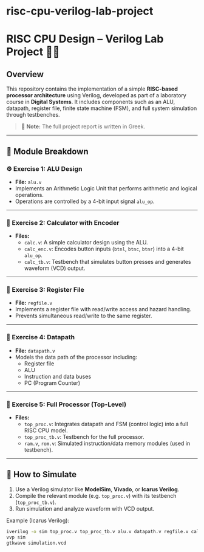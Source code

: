 # risc-cpu-verilog-lab-project

# RISC CPU Design – Verilog Lab Project 🧠🔧

## Overview
This repository contains the implementation of a simple **RISC-based processor architecture** using Verilog, developed as part of a laboratory course in **Digital Systems**. It includes components such as an ALU, datapath, register file, finite state machine (FSM), and full system simulation through testbenches.

> 📘 **Note:** The full project report is written in Greek.

---

## 🧱 Module Breakdown

### ⚙️ Exercise 1: ALU Design
- **File:** `alu.v`
- Implements an Arithmetic Logic Unit that performs arithmetic and logical operations.
- Operations are controlled by a 4-bit input signal `alu_op`.

---

### 🧮 Exercise 2: Calculator with Encoder
- **Files:**
  - `calc.v`: A simple calculator design using the ALU.
  - `calc_enc.v`: Encodes button inputs (`btnl`, `btnc`, `btnr`) into a 4-bit `alu_op`.
  - `calc_tb.v`: Testbench that simulates button presses and generates waveform (VCD) output.

---

### 💾 Exercise 3: Register File
- **File:** `regfile.v`
- Implements a register file with read/write access and hazard handling.
- Prevents simultaneous read/write to the same register.

---

### 🔄 Exercise 4: Datapath
- **File:** `datapath.v`
- Models the data path of the processor including:
  - Register file
  - ALU
  - Instruction and data buses
  - PC (Program Counter)

---

### 🧠 Exercise 5: Full Processor (Top-Level)
- **Files:**
  - `top_proc.v`: Integrates datapath and FSM (control logic) into a full RISC CPU model.
  - `top_proc_tb.v`: Testbench for the full processor.
  - `ram.v`, `rom.v`: Simulated instruction/data memory modules (used in testbench).

---

## 🧪 How to Simulate

1. Use a Verilog simulator like **ModelSim**, **Vivado**, or **Icarus Verilog**.
2. Compile the relevant module (e.g. `top_proc.v`) with its testbench (`top_proc_tb.v`).
3. Run simulation and analyze waveform with VCD output.

Example (Icarus Verilog):

```bash
iverilog -o sim top_proc.v top_proc_tb.v alu.v datapath.v regfile.v calc.v calc_enc.v
vvp sim
gtkwave simulation.vcd

